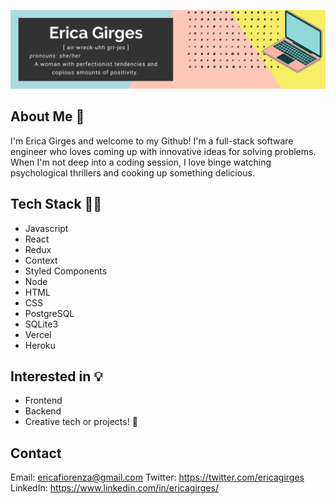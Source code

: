 ![Banner | Erica Girges](./github-banner.png)

## About Me 👋
I'm Erica Girges and welcome to my Github! I'm a full-stack software engineer who loves coming up with innovative ideas for solving problems. When I'm not deep into a coding session, I love binge watching psychological thrillers and cooking up something delicious. 

## Tech Stack 👩‍💻
- Javascript
- React
- Redux
- Context
- Styled Components
- Node
- HTML
- CSS
- PostgreSQL
- SQLite3
- Vercel
- Heroku

## Interested in 💡
- Frontend
- Backend
- Creative tech or projects! 🌼

## Contact
Email: ericafiorenza@gmail.com
Twitter: https://twitter.com/ericagirges
LinkedIn: https://www.linkedin.com/in/ericagirges/

